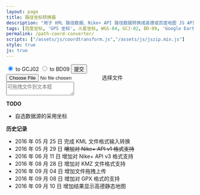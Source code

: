 ```yaml
---
layout: page
title: 路径坐标转换器
description: "用于 KML 路径数据、Nike+ API 路径数据转换成高德或百度地图 JS API 用坐标数组"
tags: [百度坐标, 'GPS 坐标', 火星坐标, WGS-84, GCJ-02, BD-09, 'Google Earth', 'Google Maps']
permalink: /path-coord-converter/
scripts: ["/assets/js/coordtransform.js","/assets/js/jszip.min.js"]
style: true
js: true
---
```


<div id="coordtransform" class="cf">
    <div class="file-submit">
        <input type="radio" name="coordtrans" id="togcj02" value="to GCJ02" checked>
        <label for="togcj02">to GCJ02</label>
        <input type="radio" name="coordtrans" id="tobd09" value="to BD09">
        <label for="tobd09">to BD09</label>
        <button id="submit">提交</button>
    </div>
    <input type="file" id="file-input" />
    <label for="file-input" class="file-upload">选择文件</label>
    <label id="filename"></label>
</div>
<textarea id="output" placeholder="可拖拽文件到文本框"></textarea>
<div id="map"></div>

**TODO**

* 自选数据源的采用坐标

**历史记录**

* 2016 年 05 月 25 日 完成 KML 文件格式输入转换
* 2016 年 05 月 29 日 <del>增加对 Nike+ API v1 格式支持</del>
* 2016 年 06 月 11 日 增加对 Nike+ API v3 格式支持
* 2016 年 08 月 28 日 增加对 KMZ 文件格式支持
* 2016 年 09 月 04 日 增加文件拖拽上传
* 2016 年 09 月 08 日 增加对 GPX 格式的支持
* 2016 年 09 月 10 日 增加结果显示高德静态地图

<!--<style>
input {
  vertical-align: middle;
  cursor: pointer;
}
input[type="file"] {
    display: none;
}
#output{
    display: block;
    width: 100%;
	height: 375px;
    margin: 0;
	font-size: 12px;
	font-family: sans-serif;
}
#coordtransform {
    line-height: 20px;
    margin: 5px 0;
}
#coordtransform label{
    line-height: 25px;
    display: inline-block;
    cursor: pointer;
}
#coordtransform #filename{
    padding: 0;
	font-size: 12px;
}
#coordtransform .file-upload,
#coordtransform  button{
  font-family: 微软雅黑,san-serif;
  display: inline- block;
  background-color: #f8f8f8;
  border: 1px solid #e0e0e0;
  padding: 2px 8px;
  line-height: 15px;
  font-size: 12px;
  cursor: pointer;
}
#map{
    transition: height 1s;
    height: 427px;
    overflow: hidden;
}
#map:empty{
    height: 0;
}
.file-submit {
    float: right
}
</style>-->
<!--<script>
var gps, gpsArrays, contents;
var output = document.getElementById('output');

function coord(type){
    var jsonContents = JSON.parse(contents).metrics;
    for(var i = 0; i < jsonContents.length;i++){
        if(jsonContents[i].type == type){
            return i;
        }
    }
}

function readKML(data){
    var parser = new DOMParser();
    xmlDoc = parser.parseFromString(data, 'text/xml');
    var coordinates = xmlDoc.querySelectorAll('LineString coordinates');
    var gpspoints;
    for (var i = 0; i < coordinates.length; i++) {
        gpsArrays[i] = [];
        gps[i] = coordinates[i].innerHTML.replace(/^\s+|\s+$|\.0\ |<coordinates>|<\/coordinates>/g, '').split(',0 ');
        for (var e in gps[i]) {
            gpsArrays[i][e] = {
                'lng': parseFloat(gps[i][e].split(',')[0]),
                'lat': parseFloat(gps[i][e].split(',')[1])
            }
        }
    }
    output.innerHTML = data;
    return gpsArrays;
}

function readGPX(data){
    var parser = new DOMParser();
    xmlDoc = parser.parseFromString(data, 'text/xml');
    var coordinates = xmlDoc.getElementsByTagName('trkpt');
    gpsArrays[0] = [];
    for (var i = 0; i < coordinates.length; i++ ){
        gpsArrays[0][i] = { 
            'lng':parseFloat(coordinates[i].getAttribute('lon')),
            'lat':parseFloat(coordinates[i].getAttribute('lat'))
        };
    }
    output.innerHTML = data;
    return gpsArrays;
}

function readNike(data){
    gpsArrays[0] = [];
    // api v3
    jsonContents = JSON.parse(contents).metrics;
    var lng = coord('longitude');
    var lat = coord('latitude');
    for(var i = 0; i < jsonContents[lng].values.length; i++) {
        gpsArrays[0][i] = {
            'lng': parseFloat(jsonContents[lng].values[i].value),
            'lat': parseFloat(jsonContents[lat].values[i].value)
        }
        /** api v1
         *for(var i = 0; i < JSON.parse(contents).waypoints.length; i++) {
         *gpsArrays[0].push({
         *    'lng': parseFloat(JSON.parse(contents).waypoints[i].longitude),
         *    'lat': parseFloat(JSON.parse(contents).waypoints[i].latitude)
         *})
         */
    }
    output.innerHTML = data;
    return gpsArrays;
}

function readFile(file) {
    if (file) {
        var reader = new FileReader();
        reader.onloadstart = function() {
            output.innerHTML =  '读取中...';
        };
        reader.onload = function(e) {
		    contents = e.target.result;
            gps = [];
            gpsArrays = [];
            if (file.name.indexOf('gpx') > -1){
                gpsArrays = readGPX(contents);
            } else if (file.type == 'application/vnd.google-earth.kml+xml' ) {
                gpsArrays = readKML(contents);
            } else if(file.type == 'application/vnd.google-earth.kmz'){
                JSZip.loadAsync(file).then(function(zip) {
                    return zip.file('doc.kml').async("string");
                }).then(function (text) {
                    contents = text;
                    gpsArrays = readKML(contents);
                })
            } else if (contents.indexOf('com.nike') > -1) {
                gpsArrays = readNike(contents);
            } else {
                alert("请选择正确格式文件！");
                output.innerHTML = '';
				return;
            }
			document.getElementById('filename').innerHTML = file.name;
            document.getElementById('map').innerHTML = '';
        }
        reader.readAsText(file);
        //reader.readAsBinaryString(file);
    } else {
        alert("请选择文件！");
    }
}

function showMap(path){
    var pathData = "";
    for(var i = 0; i< path.length; i++ ) {
        if( i > 0 ){
            pathData += '|';
        }
        pathData += '2,0x52EE06,1,,:'+ path[i].join(';');
    }
    if( path.length <= 4 && pathData.length < 30000 ) {
        var map = new Image(640, 427);
        console.log(pathData)
        map.src = 'http://restapi.amap.com/v3/staticmap?size=640*427&paths='+ pathData +'&key=ee95e52bf08006f63fd29bcfbcf21df0';
        map.onload = function(){
            document.getElementById('map').appendChild(map);
        }
    } else {
        document.getElementById('map').innerHTML = '';
    }
}

function transform() {
    var gcj02Arrays = [];
    var bd09Arrays = [];
    var outputData = '';
    var result = [];
    var path = [];
    for (var i = 0; i< gpsArrays.length; i++ ) {
        gcj02Arrays[i] = [];
        path[i] = [];
        if ( contents.indexOf('garmin') > -1 || contents.indexOf('xmlns:gx') > -1 || contents.indexOf('com.nike') > -1){
            result[i] = [];
            for (var e = 0; e < gpsArrays[i].length; e ++) {
                result[i].push(coordtransform.wgs84togcj02(gpsArrays[i][e].lng, gpsArrays[i][e].lat));
                result[i][e] = result[i][e].toString().split(',');
                gcj02Arrays[i].push({
                    'lng': result[i][e][0],
                    'lat': result[i][e][1]
                });
                path[i][e] = parseFloat(result[i][e][0]).toFixed(5)+',' + parseFloat(result[i][e][1]).toFixed(5);
            }
        } else {
            gcj02Arrays[i] = gpsArrays[i];
            for (var e = 0; e < gpsArrays[i].length; e ++) {
                path[i][e] = parseFloat(gpsArrays[i][e].lng).toFixed(5)+',' + parseFloat(gpsArrays[i][e].lat).toFixed(5);
            }
        }
    }
    showMap(path);
    if (document.getElementById('togcj02').checked == true) {
        for (var i = 0; i < gcj02Arrays.length; i++) {
            var lineNo = gcj02Arrays.length == 1 ? '': i.toString();
            outputData += 'var lineArr' + lineNo + ' = [\n';
            for (var e in gcj02Arrays[i]) {
                outputData += '  [' + parseFloat(gcj02Arrays[i][e].lng).toFixed(14) + ', ' + parseFloat(gcj02Arrays[i][e].lat).toFixed(14) + '],\n';
            }
            outputData = outputData.substring(0, outputData.length -2 ) + '\n];\n';
        }
    }
    if (document.getElementById('tobd09').checked == true) {
        for (var i in gcj02Arrays) {
            bd09Arrays[i] = [];
            result[i] = [];
            for (var e in gcj02Arrays[i]) {
                result[i].push(coordtransform.gcj02tobd09(gcj02Arrays[i][e].lng, gcj02Arrays[i][e].lat));
                result[i][e] = result[i][e].toString().split(',');
                bd09Arrays[i].push({
                    'lng': result[i][e][0],
                    'lat': result[i][e][1]
                });
            }
        }
        for (var i = 0; i < bd09Arrays.length; i++) {
            var lineNo = bd09Arrays.length == 1 ? '': i.toString();
            outputData += 'var points' + lineNo + ' = [\n';
            for (var e in bd09Arrays[i]) {
                outputData += '  new BMap.Point(' + parseFloat(bd09Arrays[i][e].lng).toFixed(14) + ', ' + parseFloat(bd09Arrays[i][e].lat).toFixed(14) + '),\n';
            }
            outputData = outputData.substring(0, outputData.length - 2) + '\n];\n';
        }
    }
    output.innerHTML = outputData;
}

function prevent(e){
    e.stopPropagation();
    e.preventDefault();
}

function dropFile(e){
    e.stopPropagation();
    e.preventDefault();
    var file = e.dataTransfer.files[0];
    readFile(file);
}

function chooseFile(e){
    var file = e.target.files[0];
    readFile(file);
}

document.getElementById('file-input').addEventListener('change', chooseFile, false);
document.getElementById('submit').addEventListener('click', transform, false);
output.addEventListener('drop', dropFile, false);
output.addEventListener('dropend', prevent, false);
output.addEventListener('dropover', prevent, false);
</script>-->
